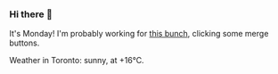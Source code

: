 ### Hi there :wave:

It's Monday! I'm probably working for [this bunch](https://github.com/kohofinancial), clicking some merge buttons.

Weather in Toronto: sunny, at +16°C.
